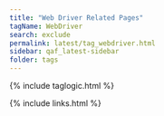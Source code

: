 ```yaml
---
title: "Web Driver Related Pages"
tagName: WebDriver
search: exclude
permalink: latest/tag_webdriver.html
sidebar: qaf_latest-sidebar
folder: tags
---
```

{% include taglogic.html %}

{% include links.html %}
